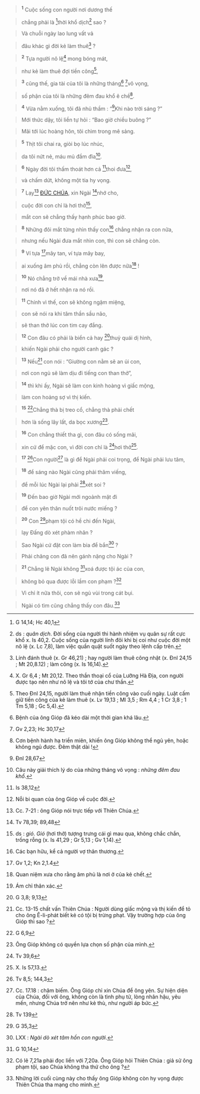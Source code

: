 > <sup><b>1</b></sup> Cuộc sống con người nơi dương thế
>


> chẳng phải là [^1@-cb537bf5-a8b7-4685-9965-853a0c3733d1]thời khổ dịch[^1-cb537bf5-a8b7-4685-9965-853a0c3733d1] sao ?
>


> Và chuỗi ngày lao lung vất vả
>


> đâu khác gì đời kẻ làm thuê[^2-cb537bf5-a8b7-4685-9965-853a0c3733d1] ?
>


> <sup><b>2</b></sup> Tựa người nô lệ[^3-cb537bf5-a8b7-4685-9965-853a0c3733d1] mong bóng mát,
>


> như kẻ làm thuê đợi tiền công[^4-cb537bf5-a8b7-4685-9965-853a0c3733d1],
>


> <sup><b>3</b></sup> cũng thế, gia tài của tôi là những tháng[^5-cb537bf5-a8b7-4685-9965-853a0c3733d1] [^2@-cb537bf5-a8b7-4685-9965-853a0c3733d1]vô vọng,
>


> số phận của tôi là những đêm đau khổ ê chề[^6-cb537bf5-a8b7-4685-9965-853a0c3733d1].
>


> <sup><b>4</b></sup> Vừa nằm xuống, tôi đã nhủ thầm : “[^3@-cb537bf5-a8b7-4685-9965-853a0c3733d1]Khi nào trời sáng ?”
>


> Mới thức dậy, tôi liền tự hỏi : “Bao giờ chiều buông ?”
>


> Mãi tới lúc hoàng hôn, tôi chìm trong mê sảng.
>


> <sup><b>5</b></sup> Thịt tôi chai ra, giòi bọ lúc nhúc,
>


> da tôi nứt nẻ, máu mủ đầm đìa[^7-cb537bf5-a8b7-4685-9965-853a0c3733d1].
>


> <sup><b>6</b></sup> Ngày đời tôi thấm thoát hơn cả [^4@-cb537bf5-a8b7-4685-9965-853a0c3733d1]thoi đưa[^8-cb537bf5-a8b7-4685-9965-853a0c3733d1],
>


> và chấm dứt, không một tia hy vọng.
>


> <sup><b>7</b></sup> Lạy[^9-cb537bf5-a8b7-4685-9965-853a0c3733d1] [ĐỨC CHÚA](), xin Ngài [^5@-cb537bf5-a8b7-4685-9965-853a0c3733d1]nhớ cho,
>


> cuộc đời con chỉ là hơi thở[^10-cb537bf5-a8b7-4685-9965-853a0c3733d1],
>


> mắt con sẽ chẳng thấy hạnh phúc bao giờ.
>


> <sup><b>8</b></sup> Những đôi mắt từng nhìn thấy con[^11-cb537bf5-a8b7-4685-9965-853a0c3733d1] chẳng nhận ra con nữa,
>


> nhưng nếu Ngài đưa mắt nhìn con, thì con sẽ chẳng còn.
>


> <sup><b>9</b></sup> Ví tựa [^6@-cb537bf5-a8b7-4685-9965-853a0c3733d1]mây tan, ví tựa mây bay,
>


> ai xuống âm phủ rồi, chẳng còn lên được nữa[^12-cb537bf5-a8b7-4685-9965-853a0c3733d1] !
>


> <sup><b>10</b></sup> Nó chẳng trở về mái nhà xưa[^13-cb537bf5-a8b7-4685-9965-853a0c3733d1],
>


> nơi nó đã ở hết nhận ra nó rồi.
>


> <sup><b>11</b></sup> Chính vì thế, con sẽ không ngậm miệng,
>


> con sẽ nói ra khi tâm thần sầu não,
>


> sẽ than thở lúc con tim cay đắng.
>


> <sup><b>12</b></sup> Con đâu có phải là biển cả hay [^7@-cb537bf5-a8b7-4685-9965-853a0c3733d1]thuỷ quái dị hình,
>


> khiến Ngài phải cho người canh gác ?
>


> <sup><b>13</b></sup> Nếu[^14-cb537bf5-a8b7-4685-9965-853a0c3733d1] con nói : “Giường con nằm sẽ an ủi con,
>


> nơi con ngủ sẽ làm dịu đi tiếng con than thở”,
>


> <sup><b>14</b></sup> thì khi ấy, Ngài sẽ làm con kinh hoàng vì giấc mộng,
>


> làm con hoảng sợ vì thị kiến.
>


> <sup><b>15</b></sup> [^8@-cb537bf5-a8b7-4685-9965-853a0c3733d1]Chẳng thà bị treo cổ, chẳng thà phải chết
>


> hơn là sống lây lất, da bọc xương[^15-cb537bf5-a8b7-4685-9965-853a0c3733d1].
>


> <sup><b>16</b></sup> Con chẳng thiết tha gì, con đâu có sống mãi,
>


> xin cứ để mặc con, vì đời con chỉ là [^9@-cb537bf5-a8b7-4685-9965-853a0c3733d1]hơi thở[^16-cb537bf5-a8b7-4685-9965-853a0c3733d1].
>


> <sup><b>17</b></sup> [^10@-cb537bf5-a8b7-4685-9965-853a0c3733d1]Con người[^17-cb537bf5-a8b7-4685-9965-853a0c3733d1] là gì để Ngài phải coi trọng, để Ngài phải lưu tâm,
>


> <sup><b>18</b></sup> để sáng nào Ngài cũng phải thăm viếng,
>


> để mỗi lúc Ngài lại phải [^11@-cb537bf5-a8b7-4685-9965-853a0c3733d1]xét soi ?
>


> <sup><b>19</b></sup> Đến bao giờ Ngài mới ngoảnh mặt đi
>


> để con yên thân nuốt trôi nước miếng ?
>


> <sup><b>20</b></sup> Con [^12@-cb537bf5-a8b7-4685-9965-853a0c3733d1]phạm tội có hề chi đến Ngài,
>


> lạy Đấng dò xét phàm nhân ?
>


> Sao Ngài cứ đặt con làm bia để bắn[^18-cb537bf5-a8b7-4685-9965-853a0c3733d1] ?
>


> Phải chăng con đã nên gánh nặng cho Ngài ?
>


> <sup><b>21</b></sup> Chẳng lẽ Ngài không [^13@-cb537bf5-a8b7-4685-9965-853a0c3733d1]xoá được tội ác của con,
>


> không bỏ qua được lỗi lầm con phạm ?[^19-cb537bf5-a8b7-4685-9965-853a0c3733d1]
>


> Vì chỉ ít nữa thôi, con sẽ ngủ vùi trong cát bụi.
>


> Ngài có tìm cũng chẳng thấy con đâu.[^20-cb537bf5-a8b7-4685-9965-853a0c3733d1]
>

[^1-cb537bf5-a8b7-4685-9965-853a0c3733d1]: ds : *quân dịch*. Đời sống của người thi hành nhiệm vụ quân sự rất cực khổ x. Is 40,2. Cuộc sống của người lính đôi khi bị coi như cuộc đời một nô lệ (x. Lc 7,8), làm việc quần quật suốt ngày theo lệnh cấp trên.
[^2-cb537bf5-a8b7-4685-9965-853a0c3733d1]: Lính đánh thuê (x. Gr 46,21) ; hay người làm thuê công nhật (x. Đnl 24,15 ; Mt 20,8.12) ; làm công (x. Is 16,14).
[^3-cb537bf5-a8b7-4685-9965-853a0c3733d1]: X. Gr 6,4 ; Mt 20,12. Theo thần thoại cổ của Lưỡng Hà Địa, con người được tạo nên như nô lệ và tôi tớ của chư thần.
[^4-cb537bf5-a8b7-4685-9965-853a0c3733d1]: Theo Đnl 24,15, người làm thuê nhận tiền công vào cuối ngày. Luật cấm giữ tiền công của kẻ làm thuê (x. Lv 19,13 ; Ml 3,5 ; Rm 4,4 ; 1 Cr 3,8 ; 1 Tm 5,18 ; Gc 5,4).
[^5-cb537bf5-a8b7-4685-9965-853a0c3733d1]: Bệnh của ông Gióp đã kéo dài một thời gian khá lâu.
[^6-cb537bf5-a8b7-4685-9965-853a0c3733d1]: Cơn bệnh hành hạ triền miên, khiến ông Gióp không thể ngủ yên, hoặc không ngủ được. Đêm thật dài !
[^7-cb537bf5-a8b7-4685-9965-853a0c3733d1]: Câu này giải thích lý do của những tháng vô vọng : *những đêm đau khổ*.
[^8-cb537bf5-a8b7-4685-9965-853a0c3733d1]: Nỗi bi quan của ông Gióp về cuộc đời.
[^9-cb537bf5-a8b7-4685-9965-853a0c3733d1]: Cc. 7-21 : ông Gióp nói trực tiếp với Thiên Chúa.
[^10-cb537bf5-a8b7-4685-9965-853a0c3733d1]: ds : *gió*. *Gió* (hơi thở) tượng trưng cái gì mau qua, không chắc chắn, trống rỗng (x. Is 41,29 ; Gr 5,13 ; Gv 1,14).
[^11-cb537bf5-a8b7-4685-9965-853a0c3733d1]: Các bạn hữu, kể cả người vợ thân thương.
[^12-cb537bf5-a8b7-4685-9965-853a0c3733d1]: Quan niệm xưa cho rằng âm phủ là nơi ở của kẻ chết.
[^13-cb537bf5-a8b7-4685-9965-853a0c3733d1]: Ám chỉ thân xác.
[^14-cb537bf5-a8b7-4685-9965-853a0c3733d1]: Cc. 13-15 chất vấn Thiên Chúa : Người dùng giấc mộng và thị kiến để tỏ cho ông Ê-li-phát biết kẻ có tội bị trừng phạt. Vậy trường hợp của ông Gióp thì sao ?
[^15-cb537bf5-a8b7-4685-9965-853a0c3733d1]: Ông Gióp không có quyền lựa chọn số phận của mình.
[^16-cb537bf5-a8b7-4685-9965-853a0c3733d1]: X. Is 57,13.
[^17-cb537bf5-a8b7-4685-9965-853a0c3733d1]: Cc. 17.18 : châm biếm. Ông Gióp chỉ xin Chúa để ông yên. Sự hiện diện của Chúa, đối với ông, không còn là tình phụ tử, lòng nhân hậu, yêu mến, nhưng Chúa trở nên như kẻ thù, như người áp bức.
[^18-cb537bf5-a8b7-4685-9965-853a0c3733d1]: LXX : *Ngài dò xét tâm hồn con người*.
[^19-cb537bf5-a8b7-4685-9965-853a0c3733d1]: Có lẽ 7,21a phải đọc liền với 7,20a. Ông Gióp hỏi Thiên Chúa : giả sử ông phạm tội, sao Chúa không tha thứ cho ông ?
[^20-cb537bf5-a8b7-4685-9965-853a0c3733d1]: Những lời cuối cùng này cho thấy ông Gióp không còn hy vọng được Thiên Chúa tha mạng cho mình.
[^1@-cb537bf5-a8b7-4685-9965-853a0c3733d1]: G 14,14; Hc 40,1
[^2@-cb537bf5-a8b7-4685-9965-853a0c3733d1]: Gv 2,23; Hc 30,17
[^3@-cb537bf5-a8b7-4685-9965-853a0c3733d1]: Đnl 28,67
[^4@-cb537bf5-a8b7-4685-9965-853a0c3733d1]: Is 38,12
[^5@-cb537bf5-a8b7-4685-9965-853a0c3733d1]: Tv 78,39; 89,48
[^6@-cb537bf5-a8b7-4685-9965-853a0c3733d1]: Gv 1,2; Kn 2,1.4
[^7@-cb537bf5-a8b7-4685-9965-853a0c3733d1]: G 3,8; 9,13
[^8@-cb537bf5-a8b7-4685-9965-853a0c3733d1]: G 6,9
[^9@-cb537bf5-a8b7-4685-9965-853a0c3733d1]: Tv 39,6
[^10@-cb537bf5-a8b7-4685-9965-853a0c3733d1]: Tv 8,5; 144,3
[^11@-cb537bf5-a8b7-4685-9965-853a0c3733d1]: Tv 139
[^12@-cb537bf5-a8b7-4685-9965-853a0c3733d1]: G 35,3
[^13@-cb537bf5-a8b7-4685-9965-853a0c3733d1]: G 10,14